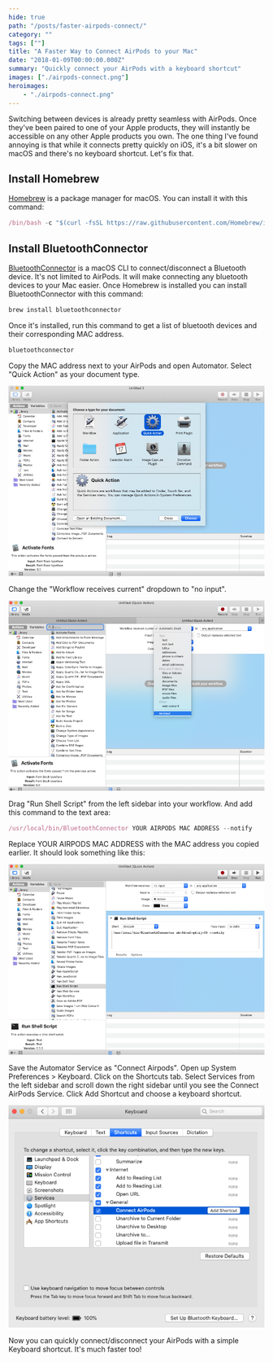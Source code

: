 ```yaml
---
hide: true
path: "/posts/faster-airpods-connect/"
category: ""
tags: [""]
title: "A Faster Way to Connect AirPods to your Mac"
date: "2018-01-09T00:00:00.000Z"
summary: "Quickly connect your AirPods with a keyboard shortcut"
images: ["./airpods-connect.png"]
heroimages: 
    - "./airpods-connect.png"
---
```


Switching between devices is already pretty seamless with AirPods. Once they've been paired to one of your Apple products, they will instantly be accessible on any other Apple products you own. The one thing I've found annoying is that while it connects pretty quickly on iOS, it's a bit slower on macOS and there's no keyboard shortcut. Let's fix that.

## Install Homebrew

[Homebrew](https://brew.sh/) is a package manager for macOS. You can install it with this command:

```js
/bin/bash -c "$(curl -fsSL https://raw.githubusercontent.com/Homebrew/install/master/install.sh)"
```

## Install BluetoothConnector

[BluetoothConnector](https://github.com/lapfelix/BluetoothConnector) is a macOS CLI to connect/disconnect a Bluetooth device. It's not limited to AirPods. It will make connecting any bluetooth devices to your Mac easier. Once Homebrew is installed you can install BluetoothConnector with this command:

```js
brew install bluetoothconnector
```

Once it's installed, run this command to get a list of bluetooth devices and their corresponding MAC address.

```js
bluetoothconnector
```

Copy the MAC address next to your AirPods and open Automator. Select "Quick Action" as your document type.

![automator](./automator2.png)[]()

Change the "Workflow receives current" dropdown to "no input".

![automator](./automator4.png)[]()

Drag "Run Shell Script" from the left sidebar into your workflow. And add this command to the text area: 

```js
/usr/local/bin/BluetoothConnector YOUR AIRPODS MAC ADDRESS --notify
```

Replace YOUR AIRPODS MAC ADDRESS with the MAC address you copied earlier. It should look something like this:


![automator](./automator3.png)[]()

Save the Automator Service as "Connect Airpods". Open up System Preferences > Keyboard. Click on the Shortcuts tab. Select Services from the left sidebar and scroll down the right sidebar until you see the Connect AirPods Service. Click Add Shortcut and choose a keyboard shortcut. 

![keyboard settings](./keyboard.png)[]()

Now you can quickly connect/disconnect your AirPods with a simple Keyboard shortcut. It's much faster too!